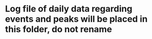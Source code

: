 # Log file of daily data regarding events and peaks will be placed in this folder, do not rename






